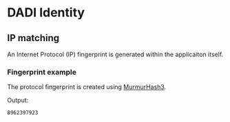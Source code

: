 # DADI Identity

## IP matching

An Internet Protocol (IP) fingerprint is generated within the applicaiton itself.

### Fingerprint example

The protocol fingerprint is created using [MurmurHash3](https://en.wikipedia.org/wiki/MurmurHash).

Output:

	8962397923
